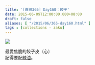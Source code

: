 ```yaml
---
title: '[白狼365] Day160：餃子'
date: 2015-06-09T12:00:00.000+08:00
draft: false
aliases: [ "/2015/06/365-day160.html" ]
tags : [collections - zaku]
---
```


![](/images/zaku160.jpg)

最愛焦脆的餃子皮（心）    
記得要配[辣油](https://hidie.net/zaku097/l)。
